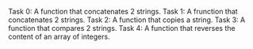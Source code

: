 Task 0: A function that concatenates 2 strings.
Task 1: A frunction that concatenates 2 strings.
Task 2: A function that copies a string.
Task 3: A function that compares 2 strings.
Task 4: A function that reverses the content of an array of integers.

